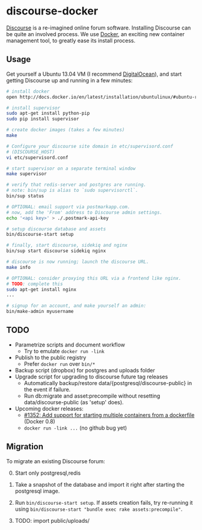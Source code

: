 <!-- -*- mode: Markdown; -*- -->

discourse-docker
================

[Discourse](http://discourse.org/) is a re-imagined online forum
software. Installing Discourse can be quite an involved process. We
use [Docker](http://www.docker.io/), an exciting new container
management tool, to greatly ease its install process.

Usage
-----

Get yourself a Ubuntu 13.04 VM (I recommend
[DigitalOcean](https://www.digitalocean.com/?refcode=efb0b61918fa)),
and start getting Discourse up and running in a few minutes:

```bash
# install docker
open http://docs.docker.io/en/latest/installation/ubuntulinux/#ubuntu-raring

# install supervisor
sudo apt-get install python-pip
sudo pip install supervisor

# create docker images (takes a few minutes)
make

# Configure your discourse site domain in etc/supervisord.conf
# (DISCOURSE_HOST)
vi etc/supervisord.conf

# start supervisor on a separate terminal window
make supervisor

# verify that redis-server and postgres are running.
# note: bin/sup is alias to `sudo supervisorctl`.
bin/sup status

# OPTIONAL: email support via postmarkapp.com.
# now, add the 'From' address to Discourse admin settings.
echo '<api key>' > ./.postmark-api-key

# setup discourse database and assets
bin/discourse-start setup

# finally, start discourse, sidekiq and nginx
bin/sup start discourse sidekiq nginx

# discourse is now running; launch the discourse URL.
make info

# OPTIONAL: consider proxying this URL via a frontend like nginx.
# TODO: complete this
sudo apt-get install nginx
...

# signup for an account, and make yourself an admin:
bin/make-admin myusername
```

TODO
----

* Parametrize scripts and document workflow
  * Try to emulate `docker run -link`
* Publish to the public registry
  * Prefer `docker run` over `bin/*`
* Backup script (dropbox) for postgres and uploads folder
* Upgrade script for upgrading to discourse future tag releases
  * Automatically backup/restore data/{postgresql/discourse-public} in
    the event if failure.
  * Run db:migrate and asset:precompile without resetting
    data/discourse-public (as 'setup' does).
* Upcoming docker releases:
  * [#1352: Add support for starting multiple containers from a
    dockerfile](https://github.com/dotcloud/docker/issues/1352) (Docker
    0.8)
  * `docker run -link ...` (no github bug yet)

Migration
---------

To migrate an existing Discourse forum:

0. Start only postgresql,redis

1. Take a snapshot of the database and import it right after starting
   the postgresql image.
   
2. Run `bin/discourse-start setup`. If assets creation fails, try
   re-running it using `bin/discourse-start "bundle exec rake
   assets:precompile"`.
   
3. TODO: import public/uploads/

